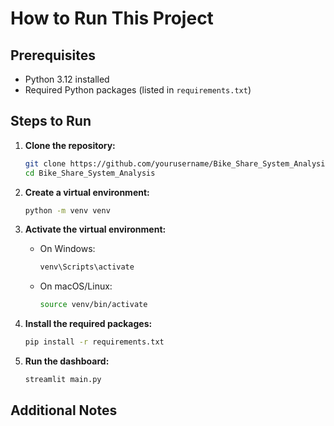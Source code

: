 # How to Run This Project

## Prerequisites
- Python 3.12 installed
- Required Python packages (listed in `requirements.txt`)

## Steps to Run

1. **Clone the repository:**
    ```sh
    git clone https://github.com/yourusername/Bike_Share_System_Analysis.git
    cd Bike_Share_System_Analysis
    ```

2. **Create a virtual environment:**
    ```sh
    python -m venv venv
    ```

3. **Activate the virtual environment:**
    - On Windows:
      ```sh
      venv\Scripts\activate
      ```
    - On macOS/Linux:
      ```sh
      source venv/bin/activate
      ```

4. **Install the required packages:**
    ```sh
    pip install -r requirements.txt
    ```

5. **Run the dashboard:**
    ```sh
    streamlit main.py
    ```


## Additional Notes
